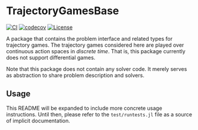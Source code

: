 # TrajectoryGamesBase

[![CI](https://github.com/lassepe/TrajectoryGamesBase.jl/actions/workflows/ci.yml/badge.svg)](https://github.com/lassepe/TrajectoryGamesBase.jl/actions/workflows/ci.yml)
[![codecov](https://codecov.io/gh/lassepe/TrajectoryGamesBase.jl/branch/main/graph/badge.svg?token=BkJUwW6V1K)](https://codecov.io/gh/lassepe/TrajectoryGamesBase.jl)
[![License](https://img.shields.io/badge/license-MIT-blue)](https://opensource.org/licenses/MIT)

A package that contains the problem interface and related types for trajectory games. The trajectory games considered here are played over continuous action spaces in *discrete time*. That is, this package currently does not support differential games.

Note that this package does not contain any solver code. It merely serves as abstraction to share problem description and solvers.

## Usage

This README will be expanded to include more concrete usage instructions. Until then, please refer to the `test/runtests.jl` file as a source of implicit documentation.
